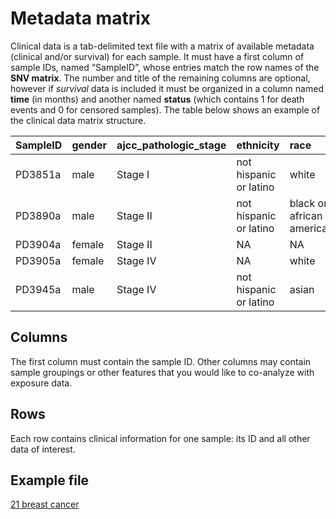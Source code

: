 # Metadata matrix

Clinical data is a tab-delimited text file with a matrix of available metadata (clinical and/or survival) for each sample. It must have a first column of sample IDs, named “SampleID”, whose entries match the row names of the **SNV matrix**. The number and title of the remaining columns are optional, however if *survival* data is included it must be organized in a column named **time** (in months) and another named **status** (which contains 1 for death events and 0 for censored samples). The table below shows an example of the clinical data matrix structure.

<table class="table table-striped table-hover" style="margin-left: auto; margin-right: auto;">
 <thead>
  <tr>
   <th style="text-align:left;"> SampleID </th>
   <th style="text-align:left;"> gender </th>
   <th style="text-align:left;"> ajcc_pathologic_stage </th>
   <th style="text-align:left;"> ethnicity </th>
   <th style="text-align:left;"> race </th>
   <th style="text-align:left;"> status </th>
   <th style="text-align:left;"> time </th>
  </tr>
 </thead>
<tbody>
  <tr>
   <td style="text-align:left;"> PD3851a </td>
   <td style="text-align:left;"> male </td>
   <td style="text-align:left;"> Stage I </td>
   <td style="text-align:left;"> not hispanic or latino </td>
   <td style="text-align:left;"> white </td>
   <td style="text-align:left;"> 0 </td>
   <td style="text-align:left;"> 236 </td>
  </tr>
  <tr>
   <td style="text-align:left;"> PD3890a </td>
   <td style="text-align:left;"> male </td>
   <td style="text-align:left;"> Stage II </td>
   <td style="text-align:left;"> not hispanic or latino </td>
   <td style="text-align:left;"> black or african american </td>
   <td style="text-align:left;"> 1 </td>
   <td style="text-align:left;"> 199 </td>
  </tr>
  <tr>
   <td style="text-align:left;"> PD3904a </td>
   <td style="text-align:left;"> female </td>
   <td style="text-align:left;"> Stage II </td>
   <td style="text-align:left;"> NA </td>
   <td style="text-align:left;"> NA </td>
   <td style="text-align:left;"> 0 </td>
   <td style="text-align:left;"> 745 </td>
  </tr>
  <tr>
   <td style="text-align:left;"> PD3905a </td>
   <td style="text-align:left;"> female </td>
   <td style="text-align:left;"> Stage IV </td>
   <td style="text-align:left;"> NA </td>
   <td style="text-align:left;"> white </td>
   <td style="text-align:left;"> 1 </td>
   <td style="text-align:left;"> 299 </td>
  </tr>
  <tr>
   <td style="text-align:left;"> PD3945a </td>
   <td style="text-align:left;"> male </td>
   <td style="text-align:left;"> Stage IV </td>
   <td style="text-align:left;"> not hispanic or latino </td>
   <td style="text-align:left;"> asian </td>
   <td style="text-align:left;"> 0 </td>
   <td style="text-align:left;"> 799 </td>
  </tr>
</tbody>
</table>


## Columns
The first column must contain the sample ID. Other columns may contain sample groupings or other features that you would like to co-analyze with exposure data.

## Rows
Each row contains clinical information for one sample: its ID and all other data of interest.

## Example file

[21 breast cancer](https://raw.githubusercontent.com/TojalLab/signeR/devel/inst/extdata/clinical-test-signerflow.tsv)

